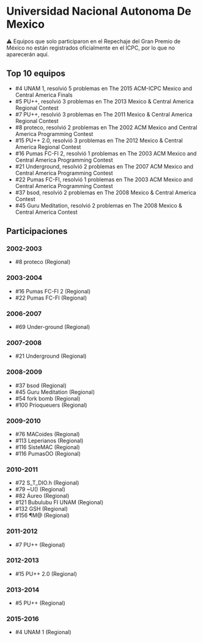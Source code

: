 # Universidad Nacional Autonoma De Mexico

:warning: Equipos que solo participaron en el Repechaje del Gran Premio de México no están registrados oficialmente en el ICPC, por lo que no aparecerán aquí.

## Top 10 equipos

- #4 UNAM 1, resolvió 5 problemas en The 2015 ACM-ICPC Mexico and Central America Finals
- #5 PU++, resolvió 3 problemas en The 2013 Mexico & Central America Regional Contest
- #7 PU++, resolvió 3 problemas en The 2011 Mexico & Central America Regional Contest
- #8 proteco, resolvió 2 problemas en The 2002 ACM Mexico and Central America Programming Contest
- #15 PU++ 2.0, resolvió 3 problemas en The 2012 Mexico & Central America Regional Contest
- #16 Pumas FC-FI 2, resolvió 1 problemas en The 2003 ACM Mexico and Central America Programming Contest
- #21 Underground, resolvió 2 problemas en The 2007 ACM Mexico and Central America Programming Contest
- #22 Pumas FC-FI, resolvió 1 problemas en The 2003 ACM Mexico and Central America Programming Contest
- #37 bsod, resolvió 2 problemas en The 2008 Mexico & Central America Contest
- #45 Guru Meditation, resolvió 2 problemas en The 2008 Mexico & Central America Contest

## Participaciones

### 2002-2003

- #8 proteco (Regional)

### 2003-2004

- #16 Pumas FC-FI 2 (Regional)
- #22 Pumas FC-FI (Regional)

### 2006-2007

- #69 Under-ground (Regional)

### 2007-2008

- #21 Underground (Regional)

### 2008-2009

- #37 bsod (Regional)
- #45 Guru Meditation (Regional)
- #54 fork bomb (Regional)
- #100 Prioqueuers (Regional)

### 2009-2010

- #76 MACoides (Regional)
- #113 Leperianos (Regional)
- #116 SisteMAC (Regional)
- #116 PumasOO (Regional)

### 2010-2011

- #72 S_T_DIO.h (Regional)
- #79 ~U() (Regional)
- #82 Áureo (Regional)
- #121 Bubulubu FI UNAM (Regional)
- #132 GSH (Regional)
- #156 ¶M@ (Regional)

### 2011-2012

- #7 PU++ (Regional)

### 2012-2013

- #15 PU++ 2.0 (Regional)

### 2013-2014

- #5 PU++ (Regional)

### 2015-2016

- #4 UNAM 1 (Regional)



